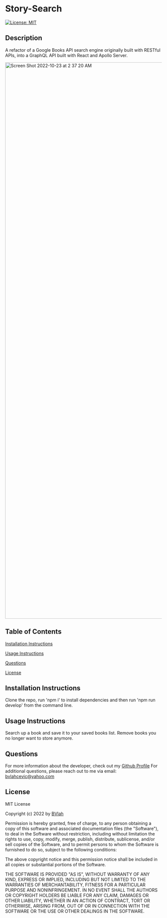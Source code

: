 # Story-Search
[![License: MIT](https://img.shields.io/badge/License-MIT-yellow.svg)](https://opensource.org/licenses/MIT)

## Description
A refactor of a Google Books API search engine originally built with RESTful APIs, into a GraphQL API built with React and Apollo Server.

<img width="1791" alt="Screen Shot 2022-10-23 at 2 37 20 AM" src="https://user-images.githubusercontent.com/78816141/197377895-7257e768-31ba-43ab-815e-2a268a3938cd.png">

## Table of Contents
[Installation Instructions](#installation-instructions)    

[Usage Instructions](#usage-instructions)
  
[Questions](#questions)  

[License](#License)
  
## Installation Instructions
Clone the repo, run 'npm i' to install dependencies and then run 'npm run develop' from the command line.

## Usage Instructions
Search up a book and save it to your saved books list. Remove books you no longer want to store anymore.

## Questions
For more information about the developer, check out my [Github Profile](https://github.com/BVlah)
For additional questions, please reach out to me via email: [bvlahcevic@yahoo.com](bvlahcevic@yahoo.com)

## License
MIT License

Copyright (c) 2022 by [BVlah](https://github.com/BVlah)

Permission is hereby granted, free of charge, to any person obtaining a copy
of this software and associated documentation files (the "Software"), to deal
in the Software without restriction, including without limitation the rights
to use, copy, modify, merge, publish, distribute, sublicense, and/or sell
copies of the Software, and to permit persons to whom the Software is
furnished to do so, subject to the following conditions:

The above copyright notice and this permission notice shall be included in all
copies or substantial portions of the Software.

THE SOFTWARE IS PROVIDED "AS IS", WITHOUT WARRANTY OF ANY KIND, EXPRESS OR
IMPLIED, INCLUDING BUT NOT LIMITED TO THE WARRANTIES OF MERCHANTABILITY,
FITNESS FOR A PARTICULAR PURPOSE AND NONINFRINGEMENT. IN NO EVENT SHALL THE
AUTHORS OR COPYRIGHT HOLDERS BE LIABLE FOR ANY CLAIM, DAMAGES OR OTHER
LIABILITY, WHETHER IN AN ACTION OF CONTRACT, TORT OR OTHERWISE, ARISING FROM,
OUT OF OR IN CONNECTION WITH THE SOFTWARE OR THE USE OR OTHER DEALINGS IN THE
SOFTWARE.
